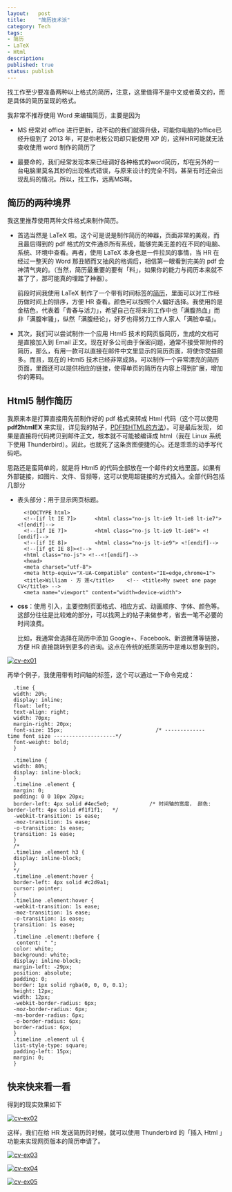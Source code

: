 ```yaml
---
layout:   post
title:    "简历技术派"
category: Tech 
tags:     
- 简历
- LaTeX
- Html
description: 
published: true
status: publish
---
```

 
找工作至少要准备两种以上格式的简历，注意，这里值得不是中文或者英文的，而是具体的简历呈现的格式。
 
我非常不推荐使用 Word 来编辑简历，主要是因为
 
- MS 经常对 office 进行更新，动不动的我们就得升级，可能你电脑的office已经升级到了 2013 年，可是你老板公司却只能使用 XP 的，这样HR可能就无法查收使用 word 制作的简历了
 
- 最要命的，我们经常发现本来已经调好各种格式的word简历，却在另外的一台电脑里莫名其妙的出现格式错误，与原来设计的完全不同，甚至有时还会出现乱码的情况。所以，找工作，远离MS啊。
 
## 简历的两种境界
 
我这里推荐使用两种文件格式来制作简历。
 
<!-- more -->
 
- 首选当然是 LaTeX 啦。这个可是说是制作简历的神器，页面非常的美观，而且最后得到的 pdf 格式的文件通杀所有系统，能够完美无差的在不同的电脑、系统、环境中查看。再者，使用 LaTeX 本身也是一件拉风的事情，当 HR 在经过一整天的 Word 那丑陋而又抽风的格调后，相信第一眼看到完美的 pdf 会神清气爽的。（当然，简历最重要的要有「料」，如果你的能力与阅历本来就不甚了了，那可能真的埋踏了神器）。
    
  前段时间我使用 LaTeX 制作了一个带有时间标签的[简历](http://williamlfang.qiniudn.com/cv/william_cn.pdf)，里面可以对工作经历做时间上的排序，方便 HR 查看。颜色可以按照个人偏好选择。我使用的是金桔色，代表着「青春与活力」，希望自己在将来的工作中也「满腹热血」而非「满腹牢骚」，纵然「满腹经论」，好歹也得努力工作人家人「满脸幸福」。
 
- 其次，我们可以尝试制作一个应用 Html5 技术的网页版简历，生成的文档可是直接加入到 Email 正文。现在好多公司由于保密问题，通常不接受带附件的简历，那么，有用一款可以直接在邮件中文里显示的简历页面，将使你受益颇多。而且，现在的 Html5 技术已经非常成熟，可以制作一个异常漂亮的简历页面，里面还可以提供相应的链接，使得单页的简历在内容上得到扩展，增加你的筹码。
 
## Html5 制作简历
 
我原来本是打算直接用先前制作好的 pdf 格式来转成 Html 代码（这个可以使用 **pdf2htmlEX** 来实现，详见我的帖子，[PDF转HTML的方法](http://williamlfang.github.io/cn/2014/03/30/pdf-zhuan-html-de-fang-fa/)）。可是最后发现， 如果是直接将代码拷贝到邮件正文，根本就不可能被编译成 html（我在 Linux 系统下使用 Thunderbird）。因此，也就死了这条贪图便捷的心。还是乖乖的动手写代码吧。
  
思路还是蛮简单的，就是将 Html5 的代码全部放在一个邮件的文档里面。如果有外部链接，如图片、文件、音频等，这可以使用超链接的方式插入。全部代码包括几部分
 
- 表头部分：用于显示网页标题。
 
        <!DOCTYPE html>
        <!--[if lt IE 7]>      <html class="no-js lt-ie9 lt-ie8 lt-ie7"> <![endif]-->
        <!--[if IE 7]>         <html class="no-js lt-ie9 lt-ie8"> <![endif]-->
        <!--[if IE 8]>         <html class="no-js lt-ie9"> <![endif]-->
        <!--[if gt IE 8]><!--> 
        <html class="no-js"> <!--<![endif]-->
        <head>
        <meta charset="utf-8">
        <meta http-equiv="X-UA-Compatible" content="IE=edge,chrome=1">
        <title>William · 方 莲</title>  	<!-- <title>My sweet one page CV</title> -->
        <meta name="viewport" content="width=device-width">
 
- **css**：使用 **<style type="text/css"> </style>** 引入，主要控制页面格式、相应方式、动画顺序、字体、颜色等。这部分往往是比较难的部分，可以找网上的帖子来做参考，省去一笔不必要的时间浪费。
 
  比如，我通常会选择在简历中添加 Google+、Facebook、新浪微薄等链接，方便 HR 直接跳转到更多的咨询。这点在传统的纸质简历中是难以想象到的。
  
[![cv-ex01](/cn/assets/images/r-figures/2014-03-31-jian-li-ji-shu-pai/cn-ex01.png)](/cn/assets/images/r-figures/2014-03-31-jian-li-ji-shu-pai/cv-ex01.png)
  
  再举个例子，我使用带有时间轴的标签，这个可以通过一下命令完成：
  
      .time {
      width: 20%;
      display: inline;
      float: left;
      text-align: right;
      width: 70px;
      margin-right: 20px;
      font-size: 15px;                              /* -------------   time font size --------------------*/
      font-weight: bold;
      }
      
      .timeline {
      width: 80%;
      display: inline-block;
      }
      .timeline .element {
      margin: 0;
      padding: 0 0 10px 20px;
      border-left: 4px solid #4ec5e0;             /* 时间轴的宽度， 颜色: border-left: 4px solid #f1f1f1;   */
      -webkit-transition: 1s ease;
      -moz-transition: 1s ease;
      -o-transition: 1s ease;
      transition: 1s ease;
      }
      /*
      .timeline .element h3 {
      display: inline-block;
      }
      */
      .timeline .element:hover {
      border-left: 4px solid #c2d9a1;
      cursor: pointer;
      }
      .timeline .element:hover {
      -webkit-transition: 1s ease;
      -moz-transition: 1s ease;
      -o-transition: 1s ease;
      transition: 1s ease;
      }
      .timeline .element::before {
       content: " ";
      color: white;
      background: white;
      display: inline-block;
      margin-left: -29px;
      position: absolute;
      padding: 0;
      border: 1px solid rgba(0, 0, 0, 0.1);
      height: 12px;
      width: 12px;
      -webkit-border-radius: 6px;
      -moz-border-radius: 6px;
      -ms-border-radius: 6px;
      -o-border-radius: 6px;
      border-radius: 6px;
      }
      .timeline .element ul {
      list-style-type: square;
      padding-left: 15px;
      margin: 0;
      }
 
## 快来快来看一看
 
  得到的现实效果如下
  
[![cv-ex02](/cn/assets/images/r-figures/2014-03-31-jian-li-ji-shu-pai/cn-ex02.png)](/cn/assets/images/r-figures/2014-03-31-jian-li-ji-shu-pai/cv-ex02.png)
  
  这样，我们在给 HR 发送简历的时候，就可以使用 Thunderbird 的「插入 Html 」功能来实现网页版本的简历申请了。
  
[![cv-ex03](/cn/assets/images/r-figures/2014-03-31-jian-li-ji-shu-pai/cn-ex03.png)](/cn/assets/images/r-figures/2014-03-31-jian-li-ji-shu-pai/cv-ex03.png)
    
[![cv-ex04](/cn/assets/images/r-figures/2014-03-31-jian-li-ji-shu-pai/cn-ex04.png)](/cn/assets/images/r-figures/2014-03-31-jian-li-ji-shu-pai/cv-ex04.png)
  
[![cv-ex05](/cn/assets/images/r-figures/2014-03-31-jian-li-ji-shu-pai/cn-ex04.png)](/cn/assets/images/r-figures/2014-03-31-jian-li-ji-shu-pai/cv-ex05.png)
 
  
  
  
  
